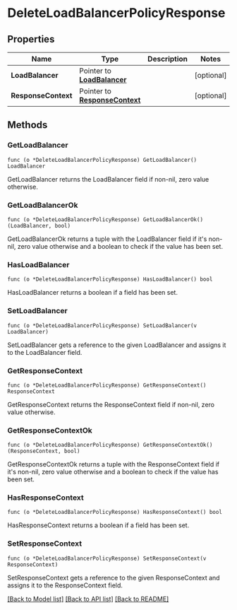 # DeleteLoadBalancerPolicyResponse

## Properties

Name | Type | Description | Notes
------------ | ------------- | ------------- | -------------
**LoadBalancer** | Pointer to [**LoadBalancer**](LoadBalancer.md) |  | [optional] 
**ResponseContext** | Pointer to [**ResponseContext**](ResponseContext.md) |  | [optional] 

## Methods

### GetLoadBalancer

`func (o *DeleteLoadBalancerPolicyResponse) GetLoadBalancer() LoadBalancer`

GetLoadBalancer returns the LoadBalancer field if non-nil, zero value otherwise.

### GetLoadBalancerOk

`func (o *DeleteLoadBalancerPolicyResponse) GetLoadBalancerOk() (LoadBalancer, bool)`

GetLoadBalancerOk returns a tuple with the LoadBalancer field if it's non-nil, zero value otherwise
and a boolean to check if the value has been set.

### HasLoadBalancer

`func (o *DeleteLoadBalancerPolicyResponse) HasLoadBalancer() bool`

HasLoadBalancer returns a boolean if a field has been set.

### SetLoadBalancer

`func (o *DeleteLoadBalancerPolicyResponse) SetLoadBalancer(v LoadBalancer)`

SetLoadBalancer gets a reference to the given LoadBalancer and assigns it to the LoadBalancer field.

### GetResponseContext

`func (o *DeleteLoadBalancerPolicyResponse) GetResponseContext() ResponseContext`

GetResponseContext returns the ResponseContext field if non-nil, zero value otherwise.

### GetResponseContextOk

`func (o *DeleteLoadBalancerPolicyResponse) GetResponseContextOk() (ResponseContext, bool)`

GetResponseContextOk returns a tuple with the ResponseContext field if it's non-nil, zero value otherwise
and a boolean to check if the value has been set.

### HasResponseContext

`func (o *DeleteLoadBalancerPolicyResponse) HasResponseContext() bool`

HasResponseContext returns a boolean if a field has been set.

### SetResponseContext

`func (o *DeleteLoadBalancerPolicyResponse) SetResponseContext(v ResponseContext)`

SetResponseContext gets a reference to the given ResponseContext and assigns it to the ResponseContext field.


[[Back to Model list]](../README.md#documentation-for-models) [[Back to API list]](../README.md#documentation-for-api-endpoints) [[Back to README]](../README.md)


